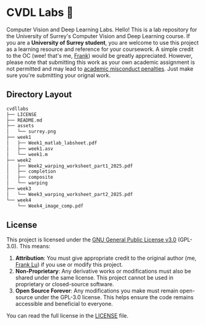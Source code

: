 # CVDL Labs 🌊
Computer Vision and Deep Learning Labs.
Hello! This is a lab repository for the University of Surrey's Computer Vision and Deep Learning course.
If you are a **University of Surrey student**, you are welcome to use this project as a learning resource and reference for your coursework. A simple credit to the OC (wee! that's me, [Frank](https://frankcholula.notion.site/)) would be greatly appreciated. However, please note that submitting this work as your own academic assignment is not permitted and may lead to [academic misconduct penalties](https://www.surrey.ac.uk/office-student-complaints-appeals-and-regulation/academic-misconduct-and-appeals). Just make sure you're submitting your orignal work.

## Directory Layout
```bash
cvdllabs
├── LICENSE
├── README.md
├── assets
│   └── surrey.png
├── week1
│   ├── Week1_matlab_labsheet.pdf
│   ├── week1.asv
│   └── week1.m
├── week2
│   ├── Week2_warping_worksheet_part1_2025.pdf
│   ├── completion
│   ├── composite
│   └── warping
├── week3
│   └── Week3_warping_worksheet_part2_2025.pdf
└── week4
    └── Week4_image_comp.pdf
```

## License
This project is licensed under the [GNU General Public License v3.0](https://www.gnu.org/licenses/gpl-3.0.en.html) (GPL-3.0). This means:
1.	**Attribution**: You must give appropriate credit to the original author (me, [Frank Lu](https://frankcholula.notion.site/)) if you use or modify this project.
2.	**Non-Proprietary**: Any derivative works or modifications must also be shared under the same license. This project cannot be used in proprietary or closed-source software.
3.	**Open Source Forever**: Any modifications you make must remain open-source under the GPL-3.0 license. This helps ensure the code remains accessible and beneficial to everyone.

You can read the full license in the [LICENSE](LICENSE) file.